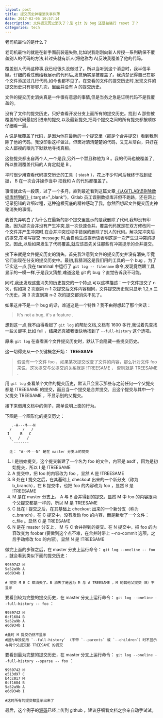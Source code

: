 ```yaml
---
layout: post
title: 提交历史神秘消失事件薄
date: 2017-02-06 10:57:14
description: 文件提交历史消失了？是 git 的 bug 还是被强行 reset 了？
categories: tech
---
```


老司机最怕的是什么？

老司机最怕的就是在新手面前装逼失败,比如说我刚刚向新人传授一系列确保不覆盖别人的代码的方法,转过头就有新人(将他称为 A)反映我覆盖了他的代码。

覆盖别人代码这种事,我已经很久没做过了。所以当听到这个消息时，我半信半疑。仔细的看过他给我展示的代码后,发觉确实是被覆盖了。我清楚记得自己在那个文件添加过几行代码,如今也都不见了。在查看的文件的提交历史时,发现文件的提交历史只有寥寥几次，里面并没有 A 的提交历史。

文件的提交历史消失真是一件很有意思的事情,但是当务之急是证明代码不是我覆盖的。

没有了文件的提交历史，只好查看开发分支上面所有的提交历史。找到 A 那些被覆盖的代码最初引进来的提交,以及最新提交,把两个提交之间的所有提交都按顺序仔细看一遍。

A 说是我覆盖了代码，是因为他在最新的一个提交里（那是个合并提交）看到我删除了他的代码。我没印象这样做过，但面对清清楚楚的代码，又无从辩白，只好在众人鄙视的眼光下默默地寻找真相。

这些提交都出自两个人,一个是我,另外一个暂且称他为 B 。我的代码也被覆盖了,所以推测覆盖代码的人肯定就是 B 。

平时很少用查看代码提交历史的工具（ stash ），花上不少时间后我终于找到证据， B 在一次合并操作当中 把我和 A 的代码都覆盖了。

事情就此告一段落，过了一个多月，直到最近看到这篇文章[《从GITLAB误删除数据库想到的》](http://coolshell.cn/articles/17680.html){:target="_blank"}，Gitlab 员工误删数据库非但不跑路，还在网上记录犯错的详细过程，这种追根究底的精神感动了我，忽然回想起文件提交历史神秘消失的事情。

我首先弄明白了为什么在最新的那个提交里显示的是我删除了代码,我却没有印象。因为那次合并没有产生冲突,是一次快速合并。覆盖代码就是在双方修改同一个文件并产生冲突时,在合并冲突过程中错误的删除了别人的代码。解决完冲突后的提交,在填写提交 message 时,会自动生成提示语表明这是一次产生过冲突的提交。因此,以后如果发生了代码覆盖,就应该首先关注那些有冲突提示的合并提交。

接下来就是文件提交历史的消失。首先我注意到文件的提交历史并没有消失,毕竟它们出现在分支的提交历史中。最初,我猜测这是我们用的工具的一个 bug ，为了证实这一点,我在 terminal 中运行了 `git log -- filename` 命令,发现竟然跟工具显示的一模一样,于是我又猜想,难道这是 git 的 bug ？直觉告诉我不可能。

同时,我还发现这些消失的历史提交的一个特点,可以这样描述：一个文件提交了 n 次，假如第 2 次跟第 n-1 次提交后文件内容相同，文件提交历史就只显示 1,2,n 三个历史，第 3 次直到第 n-2 次的提交都消失不见了。

如果这并不是一个 bug 的话，难道这是一个特性？我不由得想起了那个笑话： 

> It's not a bug, it's a feature . 

想到这一点,我不由得看起了 `git log` 的帮助文档,文档有 1600 多行,我试着先查找一些关键字,比如 full ，结果还真被我很快地找到了 `--full-history` 这个选项。

原来 `git log` 在查看某个文件提交历史时，默认下会隐藏一些提交历史。

这一切得先从一个关键概念开始： **TREESAME**

> 假设有一个文件 foo ，如果某次提交改变了文件的内容，那么针对文件 foo 来说，这次提交与父提交的关系就是 !TREESAME ， 否则就是 TREESAME .

用 `git log` 查看某个文件的提交历史，默认只会显示那些与之前任何一个父提交都是 !TREESAME 的提交，而且当一个提交是合并提交，且这个提交与其中一个父提交 TREESAME ，不显示别的父提交。

接下来借用文档中的例子，简单说明上面的行为。

下图是一个图形化的提交历史：

```
   .-A---M---N 
  /     /   / 
 I     B   C  
  \   /   /  
   `-------

  注： "A--M---N" 是在 master 分支上的提交
```

1. I 是初始提交，这个提交新建了一个名为 foo 的文件，内容是 asdf ，因为是初始提交，所以 I 是 !TREESAME
2. A 提交中，把 foo 的内容改为 foo ，显然 A 是 !TREESAME
3. B 处在 I 提交之后，在其基础上 checkout 出来的一个新分支（称为 b_branch），在 B 提交中，也把 foo 的内容改为 foo ，显然 B 是 !TREESAME
4. M 是在 master 分支上， A 与 B 合并得到的提交。显然 M 中 foo 的内容跟两个父提交都是一样的，所以 M 是 TREESAME
5. C 处在 I 提交之后，在其基础上 checkout 出来的一个新分支（称为 c_branch），在 C 提交中，没有发动 foo 的内容，而是新增了一个文件： c_file 。显然 C 是 TREESAME
6. N 是在 master 分支上， M 与 C 合并得到的提交。在 N 提交中，把 foo 的内容改变为 foobar (要做到这个点不难，在合并时带上 --no-commit 选项，之后手动修改 foo 的内容)，显然 N 是 !TREESAME

做完上面的步骤之后，在 master 分支上运行命令： `git log --oneline -- foo` ，就会看到类似下面的提交历史：

    9959742 N
    5a52a9b A
    e6d934b I
    
    # 提交 M B C 都消失了。B 消失了是因为 M 与 A TREESAME ，M 的其他父提交（B）不显示

要看到较为完整的提交历史，在 master 分支上运行命令： `git log --oneline --full-history -- foo` ：

    9959742 N
    0cf1684 B
    5a52a9b A
    e6d934b I
    
    #此时 M 提交仍然不显示
    #因为单独使用 `--full-history` （不带 `--parents` 或 `--children`）时不显示与两个父提交都 TREESAME 的提交


要看到最为完整的提交历史，在 master 分支上运行命令： `git log --oneline --full-history --sparse -- foo` ：

    9959742 N
    e513d97 C
    b4cc017 M
    0cf1684 B
    5a52a9b A
    e6d934b I

    #这时所有的提交都显示出来了

最后，这个例子的[源码](https://github.com/zymiboxpay/git_log_full_history)已经上传到 github ，建议仔细看文档之余亲自动手试试。